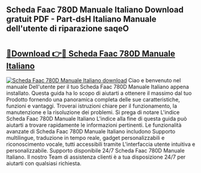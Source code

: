 ## Scheda Faac 780D Manuale Italiano Download gratuit PDF - Part-dsH Italiano Manuale dell'utente di riparazione saqeO

# <h2><a href="http://dfgjlw.blite.top/?on=Scheda+Faac+780D+Manuale+Italiano">🔗Download 👉🔴 Scheda Faac 780D Manuale Italiano</a></h2>

[![Scheda Faac 780D Manuale Italiano download](https://i.imgur.com/lujVjoI.png)](http://dfgjlw.blite.top/?on=Scheda+Faac+780D+Manuale+Italiano)
Ciao e benvenuto nel manuale Dell'utente per il tuo Scheda Faac 780D Manuale Italiano appena installato. Questa guida ha lo scopo di aiutarti a ottenere il massimo dal tuo Prodotto fornendo una panoramica completa delle sue caratteristiche, funzioni e vantaggi. Troverai istruzioni chiare per il funzionamento, la manutenzione e la risoluzione dei problemi. Si prega di notare L'indice Scheda Faac 780D Manuale Italiano L'indice alla fine di questa guida può aiutarti a trovare rapidamente le informazioni pertinenti. Le funzionalità avanzate di Scheda Faac 780D Manuale Italiano includono Supporto multilingue, traduzione in tempo reale, gadget personalizzabili e riconoscimento vocale, tutti accessibili tramite L'interfaccia utente intuitiva e personalizzabile. Supporto disponibile 24/7 Scheda Faac 780D Manuale Italiano. Il nostro Team di assistenza clienti è a tua disposizione 24/7 per aiutarti con qualsiasi richiesta.
